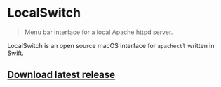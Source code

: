 # LocalSwitch

> Menu bar interface for a local Apache httpd server.

LocalSwitch is an open source macOS interface for `apachectl` written in Swift.

## [Download latest release](https://github.com/DaFuqtor/LocalSwitch/releases/latest/download/LocalSwitch.zip)